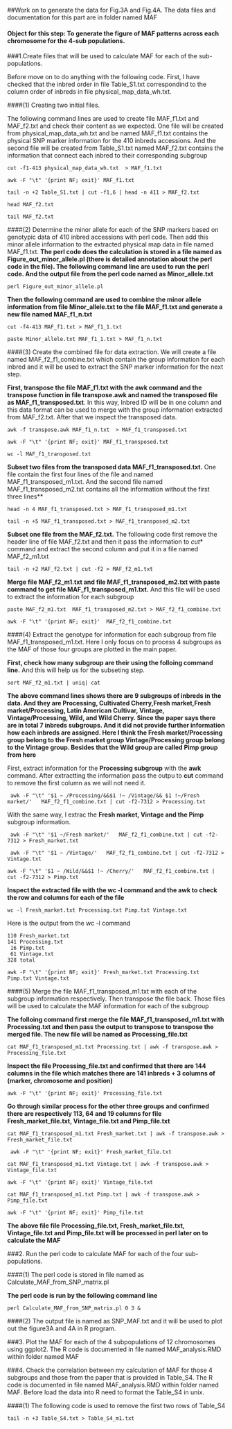 ##Work on to generate the data for Fig.3A and Fig.4A. The data files and documentation for this part are in folder named MAF

#### Object for this step: To generate the figure of MAF patterns across each chromosome for the 4-sub populations. 
 
###1.Create files that will be used to calculate MAF for each of the sub-populations. 


Before move on to  do anything with the following code. First, I have checked that the inbred order in file Table\_S1.txt correspondind to the column order of inbreds in file physical\_map\_data\_wh.txt.


####(1) Creating two initial files. 

The following command lines are used to create file MAF\_f1.txt and MAF\_f2.txt and check their content as we expected. One file will be created from physical\_map\_data\_wh.txt and be named MAF\_f1.txt contains the physical SNP marker information for the 410 inbreds accessions. And the second file will be created from Table\_S1.txt named MAF\_f2.txt contains the information that connect each inbred to their corresponding subgroup

```
cut -f1-413 physical_map_data_wh.txt  > MAF_f1.txt
```

```
awk -F "\t" '{print NF; exit}' MAF_f1.txt
```

```
tail -n +2 Table_S1.txt | cut -f1,6 | head -n 411 > MAF_f2.txt
```

```
head MAF_f2.txt
```

```
tail MAF_f2.txt
```

####(2) Determine the minor allele for each of the SNP markers based on genotypic data of 410 inbred accessions with perl code. Then add this minor allele information to the extracted physical map data in file named MAF\_f1.txt.
**The perl code does the calculation is stored in a file named as Figure\_out\_minor\_allele.pl (there is detailed annotation about the perl code in the file). The following command line are used to run the perl code. And the output file from the perl code named as Minor\_allele.txt** 

```
perl Figure_out_minor_allele.pl
```
**Then the following command are used to combine the minor allele information from file Minor\_allele.txt to the file MAF\_f1.txt and generate a new file named MAF\_f1\_n.txt**

```
cut -f4-413 MAF_f1.txt > MAF_f1_1.txt
```

```
paste Minor_allele.txt MAF_f1_1.txt > MAF_f1_n.txt
```
####(3) Create the combined file for data extraction. We will create a file named MAF\_f2\_f1\_combine.txt which contain the group information for each inbred and it will be used to extract the SNP marker information for the next step.

**First, transpose the file MAF\_f1.txt with the **awk** command and the transpose function in file transpose.awk and named the transposed file as **MAF\_f1\_transposed.txt****. In this way, Inbred ID will be in one column and this data format can be used to merge with the group information extracted from MAF\_f2.txt. After that we inspect the transposed data.

```
awk -f transpose.awk MAF_f1_n.txt  > MAF_f1_transposed.txt
```

```
awk -F "\t" '{print NF; exit}' MAF_f1_transposed.txt
```

```
wc -l MAF_f1_transposed.txt
```

**Subset two files from the transposed data MAF\_f1\_transposed.txt.** One file contain the first four lines of the file and named MAF\_f1\_transposed\_m1.txt. And the second file named MAF\_f1\_transposed_m2.txt contains all the information without the first three lines**

```
head -n 4 MAF_f1_transposed.txt > MAF_f1_transposed_m1.txt
```

```
tail -n +5 MAF_f1_transposed.txt > MAF_f1_transposed_m2.txt
```

**Subset one file from the MAF\_f2.txt.** The following code first remove the header line of file MAF_f2.txt and then it pass the information to *cut** command and extract the second column and put it in a file named MAF\_f2\_m1.txt

```
tail -n +2 MAF_f2.txt | cut -f2 > MAF_f2_m1.txt
```

**Merge file MAF\_f2\_m1.txt and file MAF\_f1\_transposed\_m2.txt with paste command to get file MAF\_f1\_transposed\_m1.txt.** And this file will be used to extract the information for each subgroup

```
paste MAF_f2_m1.txt  MAF_f1_transposed_m2.txt > MAF_f2_f1_combine.txt
```

```
awk -F "\t" '{print NF; exit}'  MAF_f2_f1_combine.txt
```

####(4) Extract the genotype for information for each subgroup from file MAF\_f1\_transposed\_m1.txt. Here I only focus on to process 4 subgroups as the MAF of those four groups are plotted in the main paper.

**First, check how many subgroup are their using the folloing command line.** And this will help us for the subseting step.

```
sort MAF_f2_m1.txt | uniq| cat
```

**The above command lines shows there are 9 subgroups of inbreds in the data. And they are Processing, Cultivated Cherry,Fresh market,Fresh market/Processing, Latin American Cultivar, Vintage, Vintage/Processing, Wild, and Wild Cherry. Since the paper says there are in total 7 inbreds subgroups. And it did not provide further information how each inbreds are assigned. Here I think the Fresh market/Processing group belong to the Fresh market group   Vintage/Processing group belong to the Vintage group. Besides that the Wild group are called Pimp group from here**

First, extract information for the **Processing subgroup** with the **awk** command. After extractting the information pass the outpu to **cut** command to remove the first column as we will not need it.

```
 awk -F "\t" '$1 ~ /Processing/&&$1 !~ /Vintage/&& $1 !~/Fresh market/'   MAF_f2_f1_combine.txt | cut -f2-7312 > Processing.txt
```

With the same way, I extrac the **Fresh market, Vintage and the Pimp** subgroup information. 

```
 awk -F "\t" '$1 ~/Fresh market/'   MAF_f2_f1_combine.txt | cut -f2-7312 > Fresh_market.txt
```

```
 awk -F "\t" '$1 ~ /Vintage/'   MAF_f2_f1_combine.txt | cut -f2-7312 > Vintage.txt
```

```
awk -F "\t" '$1 ~ /Wild/&&$1 !~ /Cherry/'   MAF_f2_f1_combine.txt | cut -f2-7312 > Pimp.txt
```

**Inspect the extracted file with the wc -l command and the awk to check the row and columns for each of the file** 

```
wc -l Fresh_market.txt Processing.txt Pimp.txt Vintage.txt
```

Here is the output from the wc -l command

    110 Fresh_market.txt
    141 Processing.txt
     16 Pimp.txt
     61 Vintage.txt
    328 total

```
awk -F "\t" '{print NF; exit}' Fresh_market.txt Processing.txt Pimp.txt Vintage.txt
```

####(5) Merge the file MAF\_f1\_transposed_m1.txt with each of the subgroup information respectively. Then transpose the file back. Those files will be used to calculate the MAF information for each of the subgroup

**The folloing command first merge the file MAF\_f1\_transposed_m1.txt with Processing.txt and then pass the output to transpose to transpose the merged file. The new file will be named as Processing\_file.txt**

```
cat MAF_f1_transposed_m1.txt Processing.txt | awk -f transpose.awk > Processing_file.txt
```
**Inspect the file Processing\_file.txt and confirmed that there are 144 columns in the file which matches there are 141 inbreds + 3 columns of (marker, chromosome and position)**

```
awk -F "\t" '{print NF; exit}' Processing_file.txt
```

**Go through similar process for the other three groups and confirmed there are respectively 113, 64 and 19 columns for file Fresh\_market\_file.txt, Vintage\_file.txt and Pimp\_file.txt**

```
cat MAF_f1_transposed_m1.txt Fresh_market.txt | awk -f transpose.awk > Fresh_market_file.txt
```

```
 awk -F "\t" '{print NF; exit}' Fresh_market_file.txt
```

```
cat MAF_f1_transposed_m1.txt Vintage.txt | awk -f transpose.awk > Vintage_file.txt
```

```
awk -F "\t" '{print NF; exit}' Vintage_file.txt
```

```
cat MAF_f1_transposed_m1.txt Pimp.txt | awk -f transpose.awk > Pimp_file.txt
```

```
awk -F "\t" '{print NF; exit}' Pimp_file.txt
```

**The above file file Processing\_file.txt, Fresh\_market\_file.txt, Vintage\_file.txt and Pimp\_file.txt will be processed in perl later on to calculate the MAF**


###2. Run the perl code to calculate MAF for each of the four sub-populations. 

####(1) The perl code is stored in file named as Calculate\_MAF\_from\_SNP_matrix.pl

**The perl code is run by the following command line**

```
perl Calculate_MAF_from_SNP_matrix.pl 0 3 &
```

####(2) The output file is named as SNP_MAF.txt and it will be used to plot out the figure3A and 4A in R program. 



###3. Plot the MAF for each of the 4 subpopulations of 12 chromosomes using ggplot2.  The R code is documented in file named MAF\_analysis.RMD within folder named MAF



###4. Check the correlation between my calculation of MAF for those 4 subgroups and those from the paper that is provided in Table\_S4. The R code is documented in file named MAF\_analysis.RMD within folder named MAF. Before load the data into R need to format the Table\_S4 in unix.

####(1) The following code is used to remove the first two rows of Table\_S4

```
tail -n +3 Table_S4.txt > Table_S4_m1.txt
```